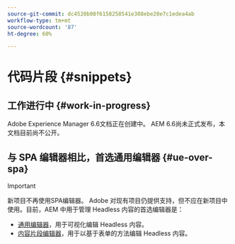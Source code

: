 ```yaml
---
source-git-commit: dc4520b08f6158258541e308ebe20e7c1edea4ab
workflow-type: tm+mt
source-wordcount: '87'
ht-degree: 60%

---
```

# 代码片段 {#snippets}

## 工作进行中 {#work-in-progress}

Adobe Experience Manager 6.6文档正在创建中。 AEM 6.6尚未正式发布，本文档目前尚不公开。

## 与 SPA 编辑器相比，首选通用编辑器 {#ue-over-spa}

>[!IMPORTANT]
>
>新项目不再使用SPA编辑器。 Adobe 对现有项目仍提供支持，但不应在新项目中使用。目前，AEM 中用于管理 Headless 内容的首选编辑器是：
>
>* [通用编辑器](/help/sites-developing/universal-editor/introduction.md)，用于可视化编辑 Headless 内容。
>* [内容片段编辑器](/help/assets/content-fragments/content-fragments-managing.md)，用于以基于表单的方法编辑 Headless 内容。
